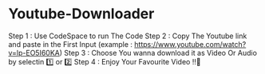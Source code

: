 # Youtube-Downloader

Step 1 : Use CodeSpace to run The Code
Step 2 : Copy The Youtube link and paste in the First Input (example : https://www.youtube.com/watch?v=lp-EO5I60KA)
Step 3 : Choose You wanna download it as Video Or Audio by selectin 1️⃣ or 2️⃣
Step 4 : Enjoy Your Favourite Video !!🥳
